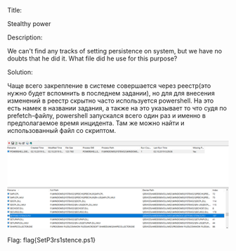 Title:

Stealthy power

Description:

We can't find any tracks of setting  persistence on system, but we have no doubts that he did it. What file did he use for this purpose?

Solution:

Чаще всего закрепление в системе совершается через реестр(это нужно будет вспомнить в последнем задании), но для для внесения изменений в реестр скрытно часто используется powershell. На это есть намек в названии задания, а также на это указывает то что судя по prefetch-файлу, powershell запускался всего один раз и именно в предполагаемое время инцидента.
Там же можно найти и использованный файл со скриптом.

![](https://github.com/KubanCSC/2019/blob/master/writeups/4N6/200.png)

Flag: flag{SetP3rs1stence.ps1}
